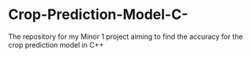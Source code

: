 # Crop-Prediction-Model-C-
The repository for my Minor 1 project aiming to find the accuracy for the crop prediction model in C++
